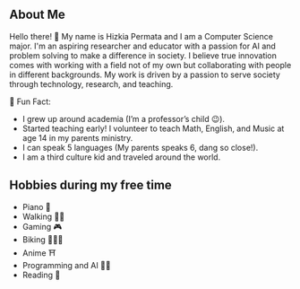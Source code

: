 ## About Me  
Hello there! 👋 My name is Hizkia Permata and I am a Computer Science major. I'm an aspiring researcher and educator with a 
passion for AI and problem solving to make a difference in society. I believe true innovation comes with working with a field 
not of my own but collaborating with people in different backgrounds. My work is driven by a passion to serve society through 
technology, research, and teaching. 

🎯 Fun Fact:
- I grew up around academia (I’m a professor’s child 😉).
- Started teaching early! I volunteer to teach Math, English, and Music at age 14 in my parents ministry.
- I can speak 5 languages (My parents speaks 6, dang so close!).
- I am a third culture kid and traveled around the world.


## Hobbies during my free time
- Piano 🎹
- Walking 🚶‍♂️
- Gaming 🎮
- Biking 🚴🏽‍♂️
- Anime ⛩️
- Programming and AI 👨‍💻
- Reading 📖

